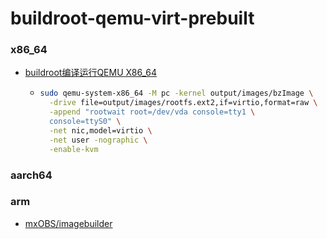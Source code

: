 buildroot-qemu-virt-prebuilt
============================
### x86_64
- [buildroot编译运行QEMU X86_64](https://jgsun.github.io/2020/05/28/qemu-x86-64/)
  - ```bash
    sudo qemu-system-x86_64 -M pc -kernel output/images/bzImage \
      -drive file=output/images/rootfs.ext2,if=virtio,format=raw \
      -append "rootwait root=/dev/vda console=tty1 \
      console=ttyS0" \
      -net nic,model=virtio \
      -net user -nographic \
      -enable-kvm
    ```
### aarch64

### arm
- [mxOBS/imagebuilder](https://github.com/mxOBS/imagebuilder)
